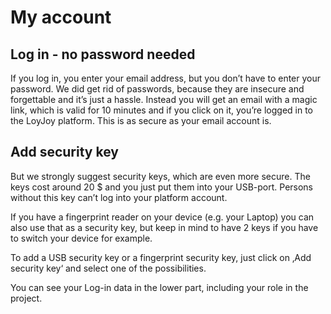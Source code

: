 # My account 

## Log in - no password needed
If you log in, you enter your email address, but you don’t have to enter your password. We did get rid of passwords, because they are insecure and forgettable and it’s just a hassle. Instead you will get an email with a magic link, which is valid for 10 minutes and if you click on it, you’re logged in to the LoyJoy platform. This is as secure as your email account is. 

## Add security key
But we strongly suggest security keys, which are even more secure. The keys cost around 20 $ and you just put them into your USB-port. Persons without this key can’t log into your platform account.

If you have a fingerprint reader on your device (e.g. your Laptop) you can also use that as a security key, but keep in mind to have 2 keys if you have to switch your device for example.

To add a USB security key or a fingerprint security key, just click on ‚Add security key‘ and select one of the possibilities.

You can see your Log-in data in the lower part, including your role in the project.
